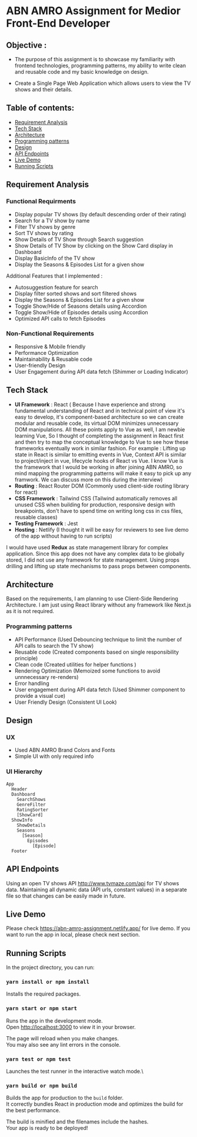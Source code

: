# ABN AMRO Assignment for Medior Front-End Developer 

## Objective : 
  - The purpose of this assignment is to showcase my familiarity with frontend technologies, programming patterns, my ability to write clean and reusable code and my basic knowledge on design. 

  - Create a Single Page Web Application which allows users to view the TV shows and their details.

## Table of contents:
- [Requirement Analysis](#requirement-analysis)
- [Tech Stack](#tech-stack)
- [Architecture](#architecture)
- [Programming patterns](#programming-patterns)
- [Design](#design)
- [API Endpoints](#api-endpoints)
- [Live Demo](#live-demo)
- [Running Scripts](#running-scripts)

## Requirement Analysis
### Functional Requirments
- Display popular TV shows (by default descending order of their rating)
- Search for a TV show by name
- Filter TV shows by genre 
- Sort TV shows by rating 
- Show Details of TV Show through Search suggestion
- Show Details of TV Show by clicking on the Show Card display in Dashboard
- Display BasicInfo of the TV show 
- Display the Seasons & Episodes List for a given show

Additional Features that I implemented : 
- Autosuggestion feature for search 
- Display filter sorted shows and sort filtered shows
- Display the Seasons & Episodes List for a given show
- Toggle Show/Hide of Seasons details using Accordion 
- Toggle Show/Hide of Episodes details using Accordion 
- Optimized API calls to fetch Episodes 
### Non-Functional Requirements
- Responsive & Mobile friendly 
- Performance Optimization
- Maintainability & Reusable code 
- User-friendly Design 
- User Engagement during API data fetch (Shimmer or Loading Indicator)

## Tech Stack
- **UI Framework** : React ( Because I have experience and strong fundamental understanding of React and in technical point of view it's easy to develop, it's component-based architecture so we can create modular and reusable code, its virtual DOM minimizes unnecessary DOM manipulations. All these points apply to Vue as well, I am newbie learning Vue, So I thought of completing the assignment in React first and then try to map the conceptual knowledge to Vue to see how these frameworks eventually work in similar fashion. For example : Lifting up state in React is similar to emitting events in Vue, Context API is similar to project/inject in vue, lifecycle hooks of React vs Vue. I know Vue is the framework that I would be working in after joining ABN AMRO, so mind mapping the programming patterns will make it easy to pick up any framwork. We can discuss more on this during the interview)
- **Routing** : React Router DOM (Commonly used client-side routing library for react)
- **CSS Framework** : Tailwind CSS (Tailwind automatically removes all unused CSS when building for production, responsive design with breakpoints, don't have to spend time on writing long css in css files, reusable classes)
- **Testing Framework** : Jest
- **Hosting** : Netlify (I thought it will be easy for reviewers to see live demo of the app without having to run scripts)

I would have used **Redux** as state management library for complex application. Since this app does not have any complex data to be globally stored, I did not use any framework for state management. Using props drilling and lifting up state mechanisms to pass props between components.

## Architecture  
Based on the requirements, I am planning to use Client-Side Rendering Architecture. I am just using React library without any framework like Next.js as it is not required.

### Programming patterns
- API Performance (Used Debouncing technique to limit the number of API calls to search the TV show)
- Reusable code (Created components based on single responsibility principle)
- Clean code (Created utilities for helper functions )
- Rendering Optimization (Memoized some functions to avoid unnnecessary re-renders)
- Error handling 
- User engagement during API data fetch (Used Shimmer component to provide a visual cue)
- User Friendly Design (Consistent UI Look)

## Design
### UX
- Used ABN AMRO Brand Colors and Fonts
- Simple UI with only required info 

### UI Hierarchy
  
  ```
  App
    Header 
    Dashboard
      SearchShows 
      GenreFilter
      RatingSorter
      [ShowCard]
    ShowInfo 
      ShowDetails
      Seasons
        [Season]
          Episodes
            [Episode]
    Footer
  ```
      

## API Endpoints 
Using an open TV shows API http://www.tvmaze.com/api for TV shows data. Maintaining all dynamic data (API urls, constant values) in a separate file so that changes can be easily made in future.

## Live Demo
Please check https://abn-amro-assignment.netlify.app/ for live demo.
If you want to run the app in local, please check next section.

## Running Scripts
In the project directory, you can run:

### `yarn install or npm install`

Installs the required packages.

### `yarn start or npm start`

Runs the app in the development mode.\
Open [http://localhost:3000](http://localhost:3000) to view it in your browser.

The page will reload when you make changes.\
You may also see any lint errors in the console.

### `yarn test or npm test`

Launches the test runner in the interactive watch mode.\

### `yarn build or npm build`

Builds the app for production to the `build` folder.\
It correctly bundles React in production mode and optimizes the build for the best performance.

The build is minified and the filenames include the hashes.\
Your app is ready to be deployed!

